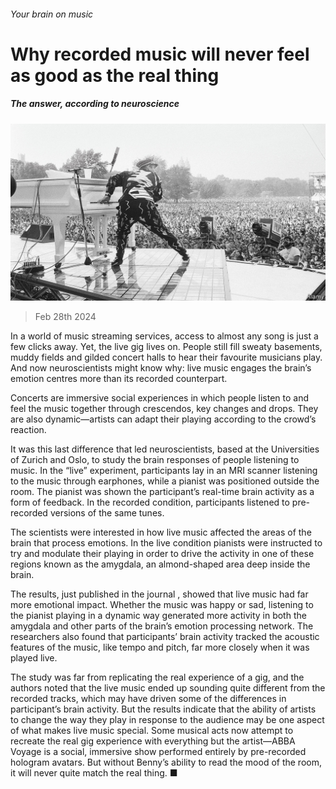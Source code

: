 ###### Your brain on music

# Why recorded music will never feel as good as the real thing 

##### The answer, according to neuroscience 

![image](images/20240302_STP002.jpg) 

> Feb 28th 2024 

In a world of music streaming services, access to almost any song is just a few clicks away. Yet, the live gig lives on. People still fill sweaty basements, muddy fields and gilded concert halls to hear their favourite musicians play. And now neuroscientists might know why: live music engages the brain’s emotion centres more than its recorded counterpart.

Concerts are immersive social experiences in which people listen to and feel the music together through crescendos, key changes and drops. They are also dynamic—artists can adapt their playing according to the crowd’s reaction.

It was this last difference that led neuroscientists, based at the Universities of Zurich and Oslo, to study the brain responses of people listening to music. In the “live” experiment, participants lay in an MRI scanner listening to the music through earphones, while a pianist was positioned outside the room. The pianist was shown the participant’s real-time brain activity as a form of feedback. In the recorded condition, participants listened to pre-recorded versions of the same tunes.

The scientists were interested in how live music affected the areas of the brain that process emotions. In the live condition pianists were instructed to try and modulate their playing in order to drive the activity in one of these regions known as the amygdala, an almond-shaped area deep inside the brain. 

The results, just published in the journal , showed that live music had far more emotional impact. Whether the music was happy or sad, listening to the pianist playing in a dynamic way generated more activity in both the amygdala and other parts of the brain’s emotion processing network. The researchers also found that participants’ brain activity tracked the acoustic features of the music, like tempo and pitch, far more closely when it was played live.

The study was far from replicating the real experience of a gig, and the authors noted that the live music ended up sounding quite different from the recorded tracks, which may have driven some of the differences in participant’s brain activity. But the results indicate that the ability of artists to change the way they play in response to the audience may be one aspect of what makes live music special. Some musical acts now attempt to recreate the real gig experience with everything but the artist—ABBA Voyage is a social, immersive show performed entirely by pre-recorded hologram avatars. But without Benny’s ability to read the mood of the room, it will never quite match the real thing. ■


